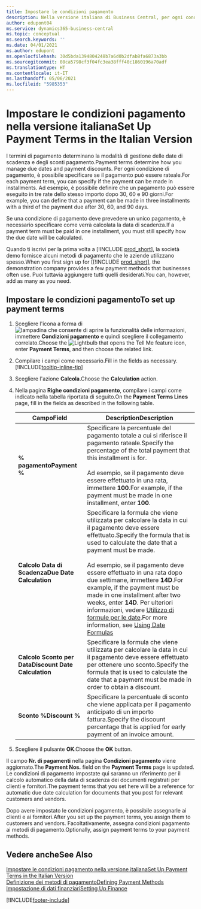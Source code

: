 ```yaml
---
title: Impostare le condizioni pagamento
description: Nella versione italiana di Business Central, per ogni condizione pagamento, è possibile specificare se il pagamento può essere rateizzato.
author: edupont04
ms.service: dynamics365-business-central
ms.topic: conceptual
ms.search.keywords: ''
ms.date: 04/01/2021
ms.author: edupont
ms.openlocfilehash: 30d5bda1394804248b7a6d0b2dfab8fa6873a3bb
ms.sourcegitcommit: 08ca5798cf3f04fc3ea38fff40c1860196a70adf
ms.translationtype: HT
ms.contentlocale: it-IT
ms.lasthandoff: 05/06/2021
ms.locfileid: "5985353"
---
```

# <a name="set-up-payment-terms-in-the-italian-version"></a><span data-ttu-id="39649-103">Impostare le condizioni pagamento nella versione italiana</span><span class="sxs-lookup"><span data-stu-id="39649-103">Set Up Payment Terms in the Italian Version</span></span>

<span data-ttu-id="39649-104">I termini di pagamento determinano la modalità di gestione delle date di scadenza e degli sconti pagamento.</span><span class="sxs-lookup"><span data-stu-id="39649-104">Payment terms determine how you manage due dates and payment discounts.</span></span> <span data-ttu-id="39649-105">Per ogni condizione di pagamento, è possibile specificare se il pagamento può essere rateale.</span><span class="sxs-lookup"><span data-stu-id="39649-105">For each payment term, you can specify if the payment can be made in installments.</span></span> <span data-ttu-id="39649-106">Ad esempio, è possibile definire che un pagamento può essere eseguito in tre rate dello stesso importo dopo 30, 60 e 90 giorni.</span><span class="sxs-lookup"><span data-stu-id="39649-106">For example, you can define that a payment can be made in three installments with a third of the payment due after 30, 60, and 90 days.</span></span>  

<span data-ttu-id="39649-107">Se una condizione di pagamento deve prevedere un unico pagamento, è necessario specificare come verrà calcolata la data di scadenza.</span><span class="sxs-lookup"><span data-stu-id="39649-107">If a payment term must be paid in one installment, you must still specify how the due date will be calculated.</span></span>  

<span data-ttu-id="39649-108">Quando ti iscrivi per la prima volta a [!INCLUDE [prod_short](../../includes/prod_short.md)], la società demo fornisce alcuni metodi di pagamento che le aziende utilizzano spesso.</span><span class="sxs-lookup"><span data-stu-id="39649-108">When you first sign up for [[!INCLUDE [prod_short](../../includes/prod_short.md)], the demonstration company provides a few payment methods that businesses often use.</span></span> <span data-ttu-id="39649-109">Puoi tuttavia aggiungere tutti quelli desiderati.</span><span class="sxs-lookup"><span data-stu-id="39649-109">You can, however, add as many as you need.</span></span>

## <a name="to-set-up-payment-terms"></a><span data-ttu-id="39649-110">Impostare le condizioni pagamento</span><span class="sxs-lookup"><span data-stu-id="39649-110">To set up payment terms</span></span>

1. <span data-ttu-id="39649-111">Scegliere l'icona a forma di ![lampadina che consente di aprire la funzionalità delle informazioni](../../media/ui-search/search_small.png "Informazioni sull'operazione che si desidera eseguire"), immettere **Condizioni pagamento** e quindi scegliere il collegamento correlato.</span><span class="sxs-lookup"><span data-stu-id="39649-111">Choose the ![Lightbulb that opens the Tell Me feature](../../media/ui-search/search_small.png "Tell me what you want to do") icon, enter **Payment Terms**, and then choose the related link.</span></span>  
2. <span data-ttu-id="39649-112">Compilare i campi come necessario.</span><span class="sxs-lookup"><span data-stu-id="39649-112">Fill in the fields as necessary.</span></span> [!INCLUDE[tooltip-inline-tip](../../includes/tooltip-inline-tip_md.md)]  
3. <span data-ttu-id="39649-113">Scegliere l'azione **Calcola**.</span><span class="sxs-lookup"><span data-stu-id="39649-113">Choose the **Calculation** action.</span></span>  
4. <span data-ttu-id="39649-114">Nella pagina **Righe condizioni pagamento**, compilare i campi come indicato nella tabella riportata di seguito.</span><span class="sxs-lookup"><span data-stu-id="39649-114">On the **Payment Terms Lines** page, fill in the fields as described in the following table.</span></span>  

    |<span data-ttu-id="39649-115">Campo</span><span class="sxs-lookup"><span data-stu-id="39649-115">Field</span></span>|<span data-ttu-id="39649-116">Description</span><span class="sxs-lookup"><span data-stu-id="39649-116">Description</span></span>|  
    |---------------------------------|---------------------------------------|  
    |<span data-ttu-id="39649-117">**% pagamento**</span><span class="sxs-lookup"><span data-stu-id="39649-117">**Payment %**</span></span>|<span data-ttu-id="39649-118">Specificare la percentuale del pagamento totale a cui si riferisce il pagamento rateale.</span><span class="sxs-lookup"><span data-stu-id="39649-118">Specify the percentage of the total payment that this installment is for.</span></span><br /><br /> <span data-ttu-id="39649-119">Ad esempio, se il pagamento deve essere effettuato in una rata, immettere **100**.</span><span class="sxs-lookup"><span data-stu-id="39649-119">For example, if the payment must be made in one installment, enter **100**.</span></span>|  
    |<span data-ttu-id="39649-120">**Calcolo Data di Scadenza**</span><span class="sxs-lookup"><span data-stu-id="39649-120">**Due Date Calculation**</span></span>|<span data-ttu-id="39649-121">Specificare la formula che viene utilizzata per calcolare la data in cui il pagamento deve essere effettuato.</span><span class="sxs-lookup"><span data-stu-id="39649-121">Specify the formula that is used to calculate the date that a payment must be made.</span></span><br /><br /> <span data-ttu-id="39649-122">Ad esempio, se il pagamento deve essere effettuato in una rata dopo due settimane, immettere **14D**.</span><span class="sxs-lookup"><span data-stu-id="39649-122">For example, if the payment must be made in one installment after two weeks, enter **14D**.</span></span> <span data-ttu-id="39649-123">Per ulteriori informazioni, vedere [Utilizzo di formule per le date](../../ui-enter-date-ranges.md#using-date-formulas).</span><span class="sxs-lookup"><span data-stu-id="39649-123">For more information, see [Using Date Formulas](../../ui-enter-date-ranges.md#using-date-formulas)</span></span>|  
    |<span data-ttu-id="39649-124">**Calcolo Sconto per Data**</span><span class="sxs-lookup"><span data-stu-id="39649-124">**Discount Date Calculation**</span></span>|<span data-ttu-id="39649-125">Specificare la formula che viene utilizzata per calcolare la data in cui il pagamento deve essere effettuato per ottenere uno sconto.</span><span class="sxs-lookup"><span data-stu-id="39649-125">Specify the formula that is used to calculate the date that a payment must be made in order to obtain a discount.</span></span>|  
    |<span data-ttu-id="39649-126">**Sconto %**</span><span class="sxs-lookup"><span data-stu-id="39649-126">**Discount %**</span></span>|<span data-ttu-id="39649-127">Specificare la percentuale di sconto che viene applicata per il pagamento anticipato di un importo fattura.</span><span class="sxs-lookup"><span data-stu-id="39649-127">Specify the discount percentage that is applied for early payment of an invoice amount.</span></span>|  

5. <span data-ttu-id="39649-128">Scegliere il pulsante **OK**.</span><span class="sxs-lookup"><span data-stu-id="39649-128">Choose the **OK** button.</span></span>  

<span data-ttu-id="39649-129">Il campo **Nr. di pagamenti** nella pagina **Condizioni pagamento** viene aggiornato.</span><span class="sxs-lookup"><span data-stu-id="39649-129">The **Payment Nos.** field on the **Payment Terms** page is updated.</span></span> <span data-ttu-id="39649-130">Le condizioni di pagamento impostate qui saranno un riferimento per il calcolo automatico della data di scadenza dei documenti registrati per clienti e fornitori.</span><span class="sxs-lookup"><span data-stu-id="39649-130">The payment terms that you set here will be a reference for automatic due date calculation for documents that you post for relevant customers and vendors.</span></span>  

<span data-ttu-id="39649-131">Dopo avere impostato le condizioni pagamento, è possibile assegnarle ai clienti e ai fornitori.</span><span class="sxs-lookup"><span data-stu-id="39649-131">After you set up the payment terms, you assign them to customers and vendors.</span></span> <span data-ttu-id="39649-132">Facoltativamente, assegna condizioni pagamento ai metodi di pagamento.</span><span class="sxs-lookup"><span data-stu-id="39649-132">Optionally, assign payment terms to your payment methods.</span></span>  

## <a name="see-also"></a><span data-ttu-id="39649-133">Vedere anche</span><span class="sxs-lookup"><span data-stu-id="39649-133">See Also</span></span>

[<span data-ttu-id="39649-134">Impostare le condizioni pagamento nella versione italiana</span><span class="sxs-lookup"><span data-stu-id="39649-134">Set Up Payment Terms in the Italian Version</span></span>](../../finance-payment-terms.md)  
[<span data-ttu-id="39649-135">Definizione dei metodi di pagamento</span><span class="sxs-lookup"><span data-stu-id="39649-135">Defining Payment Methods</span></span>](../../finance-payment-methods.md)  
[<span data-ttu-id="39649-136">Impostazione di dati finanziari</span><span class="sxs-lookup"><span data-stu-id="39649-136">Setting Up Finance</span></span>](../../finance-setup-finance.md)  


[!INCLUDE[footer-include](../../includes/footer-banner.md)]